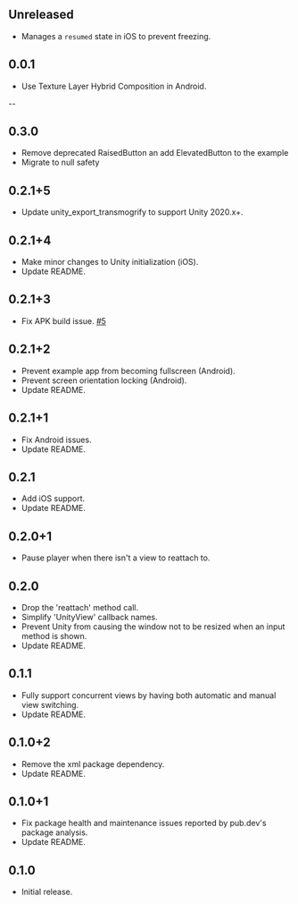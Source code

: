 ## Unreleased

* Manages a `resumed` state in iOS to prevent freezing. 

## 0.0.1

* Use Texture Layer Hybrid Composition in Android.

--

## 0.3.0

* Remove deprecated RaisedButton an add ElevatedButton to the example
* Migrate to null safety

## 0.2.1+5

* Update unity_export_transmogrify to support Unity 2020.x+.

## 0.2.1+4

* Make minor changes to Unity initialization (iOS).
* Update README.

## 0.2.1+3

* Fix APK build issue. [#5](https://github.com/Glartek/flutter-unity/issues/5)

## 0.2.1+2

* Prevent example app from becoming fullscreen (Android).
* Prevent screen orientation locking (Android).
* Update README.

## 0.2.1+1

* Fix Android issues.
* Update README.

## 0.2.1

* Add iOS support.
* Update README.

## 0.2.0+1

* Pause player when there isn't a view to reattach to.

## 0.2.0

* Drop the 'reattach' method call.
* Simplify 'UnityView' callback names.
* Prevent Unity from causing the window not to be resized when an input method is shown.
* Update README.

## 0.1.1

* Fully support concurrent views by having both automatic and manual view switching.
* Update README.

## 0.1.0+2

* Remove the xml package dependency.
* Update README.

## 0.1.0+1

* Fix package health and maintenance issues reported by pub.dev's package analysis.
* Update README.

## 0.1.0

* Initial release.
